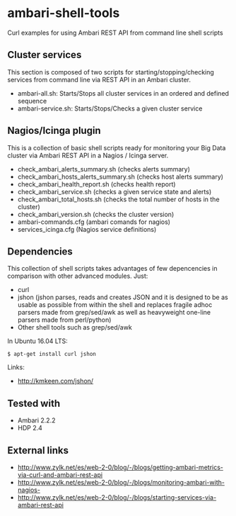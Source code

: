 # ambari-shell-tools
Curl examples for using Ambari REST API from command line shell scripts

## Cluster services
This section is composed of two scripts for starting/stopping/checking services from command line via REST API in an Ambari cluster.
 - ambari-all.sh: Starts/Stops all cluster services in an ordered and defined sequence
 - ambari-service.sh: Starts/Stops/Checks a given cluster service

## Nagios/Icinga plugin
This is a collection of basic shell scripts ready for monitoring your Big Data cluster via Ambari REST API in a Nagios / Icinga server. 
 - check_ambari_alerts_summary.sh (checks alerts summary)
 - check_ambari_hosts_alerts_summary.sh (checks host alerts summary)
 - check_ambari_health_report.sh (checks health report)
 - check_ambari_service.sh (checks a given service state and alerts)
 - check_ambari_total_hosts.sh (checks the total number of hosts in the cluster)
 - check_ambari_version.sh (checks the cluster version)
 - ambari-commands.cfg (ambari comands for nagios)
 - services_icinga.cfg (Nagios service definitions)
 
## Dependencies
This collection of shell scripts takes advantages of few depencencies in comparison with other advanced modules. Just:
- curl 
- jshon (jshon parses, reads and creates JSON and it is designed to be as usable as possible from within the shell and replaces fragile adhoc parsers made from grep/sed/awk as well as heavyweight one-line parsers made from perl/python)
- Other shell tools such as grep/sed/awk

In Ubuntu 16.04 LTS:
```
$ apt-get install curl jshon
```
Links:
- http://kmkeen.com/jshon/

## Tested with
- Ambari 2.2.2
- HDP 2.4

## External links
- http://www.zylk.net/es/web-2-0/blog/-/blogs/getting-ambari-metrics-via-curl-and-ambari-rest-api
- http://www.zylk.net/es/web-2-0/blog/-/blogs/monitoring-ambari-with-nagios-
- http://www.zylk.net/es/web-2-0/blog/-/blogs/starting-services-via-ambari-rest-api
